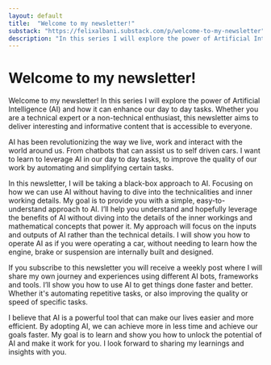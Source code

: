 ```yaml
---
layout: default
title:  "Welcome to my newsletter!"
substack: "https://felixalbani.substack.com/p/welcome-to-my-newsletter"
description: "In this series I will explore the power of Artificial Intelligence (AI) and how it can enhance our day to day tasks. "
---
```


# Welcome to my newsletter!

Welcome to my newsletter! In this series I will explore the power of Artificial Intelligence (AI) and how it can enhance our day to day tasks. Whether you are a technical expert or a non-technical enthusiast, this newsletter aims to deliver interesting and informative content that is accessible to everyone.

AI has been revolutionizing the way we live, work and interact with the world around us. From chatbots that can assist us to self driven cars. I want to learn to leverage AI in our day to day tasks, to improve the quality of our work by automating and simplifying certain tasks.

In this newsletter, I will be taking a black-box approach to AI. Focusing on how we can use AI without having to dive into the technicalities and inner working details. My goal is to provide you with a simple, easy-to-understand approach to AI. I’ll help you understand and hopefully leverage the benefits of AI without diving into the details of the inner workings and mathematical concepts that power it. My approach will focus on the inputs and outputs of AI rather than the technical details. I will show you how to operate AI as if you were operating a car, without needing to learn how the engine, brake or suspension are internally built and designed. 

If you subscribe to this newsletter you will receive a weekly post where I will share my own journey and experiences using different AI bots, frameworks and tools. I’ll show you how to use AI to get things done faster and better. Whether it's automating repetitive tasks, or also improving the quality or speed of specific tasks. 

I believe that AI is a powerful tool that can make our lives easier and more efficient. By adopting AI, we can achieve more in less time and achieve our goals faster. My goal is to learn and show you how  to unlock the potential of AI and make it work for you. I look forward to sharing my learnings and insights with you.